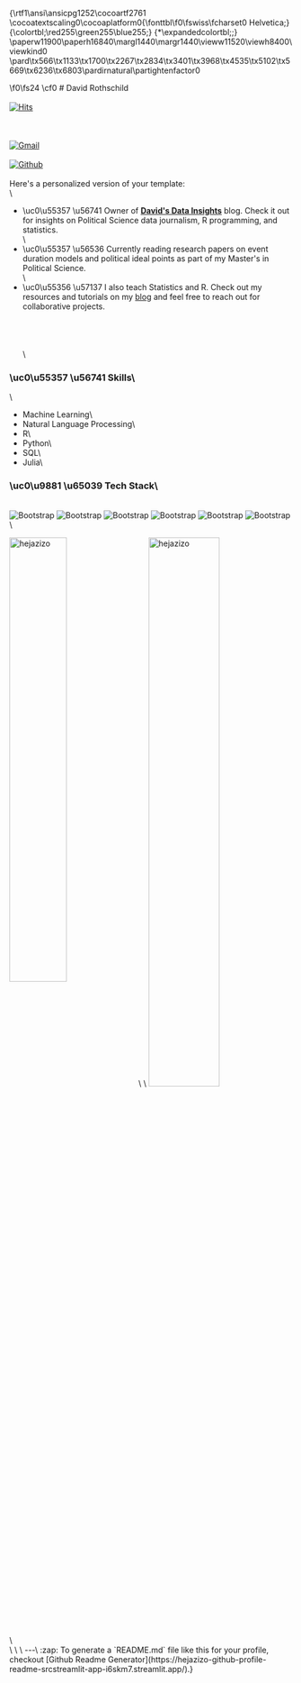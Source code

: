 {\rtf1\ansi\ansicpg1252\cocoartf2761
\cocoatextscaling0\cocoaplatform0{\fonttbl\f0\fswiss\fcharset0 Helvetica;}
{\colortbl;\red255\green255\blue255;}
{\*\expandedcolortbl;;}
\paperw11900\paperh16840\margl1440\margr1440\vieww11520\viewh8400\viewkind0
\pard\tx566\tx1133\tx1700\tx2267\tx2834\tx3401\tx3968\tx4535\tx5102\tx5669\tx6236\tx6803\pardirnatural\partightenfactor0

\f0\fs24 \cf0 # David Rothschild\
\
[![Hits](https://hits.seeyoufarm.com/api/count/incr/badge.svg?url=https%3A%2F%2Fgithub.com%2Fhejazizo%2Fhejazizo&count_bg=%2379C83D&title_bg=%23555555&icon=&icon_color=%23E7E7E7&title=Profile+Views&edge_flat=false)](https://hits.seeyoufarm.com)\
\
\
\
[![Gmail](https://img.shields.io/badge/-Gmail-c14438?style=flat&logo=Gmail&logoColor=white)](mailto:david@black.com)\
\
[![Github](https://img.shields.io/github/followers/hejazizo?label=Follow&style=social)](https://github.com/hejazizo)\
\
Here's a personalized version of your template:\
\
- \uc0\u55357 \u56741  Owner of [**David's Data Insights**](https://medium.com/@DavidsDataInsights) blog. Check it out for insights on Political Science data journalism, R programming, and statistics.\
\
- \uc0\u55357 \u56536  Currently reading research papers on event duration models and political ideal points as part of my Master's in Political Science.\
\
- \uc0\u55356 \u57137  I also teach Statistics and R. Check out my resources and tutorials on my [blog](https://yourbloglink.com) and feel free to reach out for collaborative projects.\
\
\
\
\
\
### \uc0\u55357 \u56741  Skills\
\
- Machine Learning\
- Natural Language Processing\
- R\
- Python\
- SQL\
- Julia\
### \uc0\u9881 \u65039  Tech Stack\
\
![Bootstrap](https://img.shields.io/badge/-Python-05122A?style=flat-square&logo=Python&color=353535) ![Bootstrap](https://img.shields.io/badge/-R-05122A?style=flat-square&logo=R&color=353535) ![Bootstrap](https://img.shields.io/badge/-Julia-05122A?style=flat-square&logo=Julia&color=353535) ![Bootstrap](https://img.shields.io/badge/-SQL-05122A?style=flat-square&logo=SQL&color=353535) ![Bootstrap](https://img.shields.io/badge/-github-05122A?style=flat-square&logo=github&color=353535) ![Bootstrap](https://img.shields.io/badge/-MySQL-05122A?style=flat-square&logo=MySQL&color=353535)\
\
<div>\
  <img width="45%" align="left" src="https://github-readme-stats.vercel.app/api/top-langs?username=hejazizo&show_icons=true&locale=en&layout=compact" alt="hejazizo" />\
  <img width="50%"  src="https://github-readme-streak-stats.herokuapp.com/?user=hejazizo&" alt="hejazizo" />\
</div>\
\
\
---\
:zap: To generate a `README.md` file like this for your profile, checkout [Github Readme Generator](https://hejazizo-github-profile-readme-srcstreamlit-app-i6skm7.streamlit.app/).}
